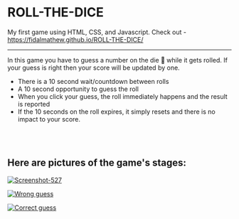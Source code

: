 # ROLL-THE-DICE
My first game using HTML, CSS, and Javascript.
Check out - https://fidalmathew.github.io/ROLL-THE-DICE/
<hr>

In this game you have to guess a number on the die 🎲 while it gets rolled. If your guess is right then your score will be updated by one. 

* There is a 10 second wait/countdown between rolls
* A 10 second opportunity to guess the roll 
* When you click your guess, the roll immediately happens and the result is reported 
* If the 10 seconds on the roll expires, it simply resets and there is no impact to your score.

<br  />
<br  />

<h2>Here are pictures of the game's stages:</h2>
<a href="https://ibb.co/RDNCkCc"><img src="https://i.ibb.co/71QGdGK/Screenshot-527.png" alt="Screenshot-527" border="0"></a>

<a href="https://ibb.co/CwSzkN3"><img src="https://i.ibb.co/S6ZPhW4/Screen-Shot-2021-12-01-at-4-37-54-PM.png" alt="Wrong guess" border="0"></a>

<a href="https://ibb.co/GxN2wZG"><img src="https://i.ibb.co/5Mw8DQC/Screen-Shot-2021-12-01-at-4-38-33-PM.png" alt="Correct guess" border="0"></a>

